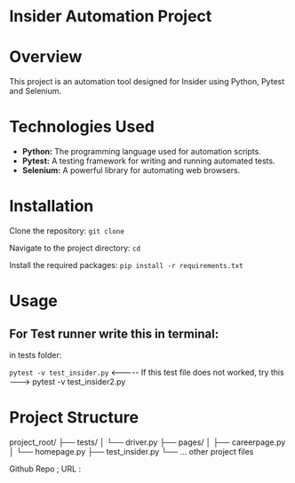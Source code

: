 # Insider Automation Project

# Overview 
This project is an automation tool designed for Insider using Python, Pytest and Selenium. 

# Technologies Used

* **Python:** The programming language used for automation scripts.
* **Pytest:** A testing framework for writing and running automated tests.
* **Selenium:** A powerful library for automating web browsers.

# Installation 

Clone the repository: 
```git clone```

Navigate to the project directory: 
```cd```

Install the required packages: 
```pip install -r requirements.txt```

# Usage
## For Test runner write this in terminal:
in tests folder:

```pytest -v test_insider.py```   <----- If this test file does not worked, try this ---> pytest -v test_insider2.py

# Project Structure
project_root/
├── tests/
│   └── driver.py
├── pages/
│   ├── careerpage.py
│   └── homepage.py
├── test_insider.py
└── ... other project files



Github Repo ;
URL :